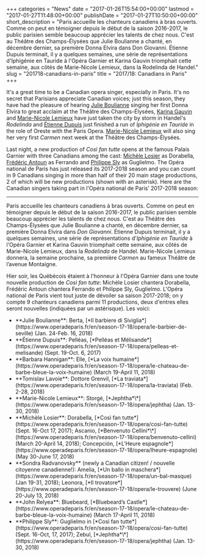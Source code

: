 +++
categories = "News"
date = "2017-01-26T15:54:00+00:00"
lastmod = "2017-01-27T11:48:00+00:00"
publishDate = "2017-01-27T10:50:00+00:00"
short_description = "Paris accueille les chanteurs canadiens à bras ouverts. Comme on peut en témoigner depuis le début de la saison 2016-2017, le public parisien semble beaucoup apprécier les talents de chez nous. C&#039;est au Théâtre des Champs-Élysées que Julie Boulianne a chanté, en décembre dernier, sa première Donna Elvira dans Don Giovanni. Étienne Dupuis terminait, il y a quelques semaines, une série de représentations d&#039;Iphigénie en Tauride à l&#039;Opéra Garnier et Karina Gauvin triomphait cette semaine, aux côtés de Marie-Nicole Lemieux, dans la Rodelinda de Handel."
slug = "201718-canadians-in-paris"
title = "2017/18: Canadians in Paris"
+++

It's a great time to be a Canadian opera singer, especially in Paris. It's no secret that Parisians appreciate Canadian voices; just this season, they have had the pleasure of hearing [Julie Boulianne](/scene/people/julie-boulianne/) singing her first Donna Elvira to great acclaim at the Théâtre des Champs-Élysées, [Karina Gauvin](/scene/people/karina-gauvin/) and [Marie-Nicole Lemieux](/scene/people/marie-nicole-lemieux/) have just taken the city by storm in Handel's *Rodelinda* and [Étienne Dupuis](/scene/people/etienne-dupuis/) just finished a run of *Iphigénie en Tauride* in the role of Oreste with the Paris Opera. [Marie-Nicole Lemieux](/scene/people/marie-nicole-lemieux/) will also sing her very first *Carmen* next week at the Théâtre des Champs-Élysées. 

Last night, a new production of *Così fan tutte* opens at the famous Palais Garnier with three Canadians among the cast: [Michèle Losier](/scene/people/michele-losier/) as Dorabella, [Frédéric Antoun](/scene/people/frederic-antoun/) as Ferrando and [Philippe Sly](/scene/people/philippe-sly/) as Guglielmo. The Opéra national de Paris has just released its 2017-2018 season and you can count in 9 Canadians singing in more than half of their 20 main stage productions, 2 of which will be new productions (shown with an asterisk). Here are the Canadian singers taking part in l'Opéra national de Paris’ 2017-2018 season:

***
Paris accueille les chanteurs canadiens à bras ouverts. Comme on peut en témoigner depuis le début de la saison 2016-2017, le public parisien semble beaucoup apprécier les talents de chez nous. C'est au Théâtre des Champs-Élysées que Julie Boulianne a chanté, en décembre dernier, sa première Donna Elvira dans *Don Giovanni*. Étienne Dupuis terminait, il y a quelques semaines, une série de représentations d'*Iphigénie en Tauride* à l'Opéra Garnier et Karina Gauvin triomphait cette semaine, aux côtés de Marie-Nicole Lemieux, dans la *Rodelinda* de Handel. Marie-Nicole Lemieux donnera, la semaine prochaine, sa première *Carmen* au fameux Théâtre de l’avenue Montaigne. 

Hier soir, les Québécois étaient à l'honneur à l'Opéra Garnier dans une toute nouvelle production de *Così fan tutte*: Michèle Losier chantera Dorabella, Frédéric Antoun chantera Ferrando et Philippe Sly, Guglielmo. L'Opéra national de Paris vient tout juste de dévoiler sa saison 2017-2018; on y compte 9 chanteurs canadiens parmi 11 productions, deux d'entres elles seront nouvelles (indiquées par un astérisque). Les voici:

<ul class="nospace">

<li>**Julie Boulianne**: Berta, [*Il barbiere di Siviglia*](https://www.operadeparis.fr/en/season-17-18/opera/le-barbier-de-seville) (Jan. 24-Feb. 16, 2018)</li>
<li>**Étienne Dupuis**: Pelléas, [*Pelléas et Mélisande*](https://www.operadeparis.fr/en/season-17-18/opera/pelleas-et-melisande) (Sept. 19-Oct. 6, 2017)</li>
<li>**Barbara Hannigan**: Elle, [*La voix humaine*](https://www.operadeparis.fr/en/season-17-18/opera/le-chateau-de-barbe-bleue-la-voix-humaine) (March 19-April 11, 2018)</li>
<li>**Tomislav Lavoie**: Dottore Grenvil, [*La traviata*](https://www.operadeparis.fr/en/season-17-18/opera/la-traviata) (Feb. 2-28, 2018)</li>
<li>**Marie-Nicole Lemieux**: Storgé, [*Jephtha*\*](https://www.operadeparis.fr/en/season-17-18/opera/jephtha) (Jan. 13-30, 2018)</li>
<li>**Michèle Losier**: Dorabella, [*Così fan tutte*](https://www.operadeparis.fr/en/season-17-18/opera/cosi-fan-tutte) (Sept. 16-Oct 17, 2017); Ascanio, [*Benvenuto Cellini*\*](https://www.operadeparis.fr/en/season-17-18/opera/benvenuto-cellini) (March 20-April 14, 2018); Concepción, [*L'Heure espagnole*](https://www.operadeparis.fr/en/season-17-18/opera/lheure-espagnole) (May 30-June 17, 2018)</li>
<li>**Sondra Radvanovsky** (newly a Canadian citizen! / nouvelle citoyenne canadienne!): Amelia, [*Un ballo in maschera*](https://www.operadeparis.fr/en/season-17-18/opera/un-bal-masque) (Jan 19-31, 2018); Leonora, [*Il trovatore*](https://www.operadeparis.fr/en/season-17-18/opera/le-trouvere) (June 20-July 13, 2018)</li>
<li>**John Relyea**: Bluebeard, [*Bluebeard’s Castle*](https://www.operadeparis.fr/en/season-17-18/opera/le-chateau-de-barbe-bleue-la-voix-humaine) (March 17-April 11, 2018)</li>
<li>**Philippe Sly**: Guglielmo in [*Così fan tutte*](https://www.operadeparis.fr/en/season-17-18/opera/cosi-fan-tutte) (Sept. 16-Oct, 17, 2017); Zebul, [*Jephtha*\*](https://www.operadeparis.fr/en/season-17-18/opera/jephtha) (Jan. 13-30, 2018)

</ul>

